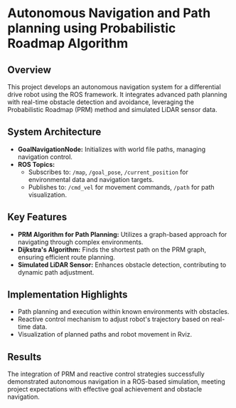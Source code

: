 # Autonomous Navigation and Path planning using Probabilistic Roadmap Algorithm

## Overview
This project develops an autonomous navigation system for a differential drive robot using the ROS framework. It integrates advanced path planning with real-time obstacle detection and avoidance, leveraging the Probabilistic Roadmap (PRM) method and simulated LiDAR sensor data.

## System Architecture
- **GoalNavigationNode:** Initializes with world file paths, managing navigation control.
- **ROS Topics:**
  - Subscribes to: `/map`, `/goal_pose`, `/current_position` for environmental data and navigation targets.
  - Publishes to: `/cmd_vel` for movement commands, `/path` for path visualization.

## Key Features
- **PRM Algorithm for Path Planning:** Utilizes a graph-based approach for navigating through complex environments.
- **Dijkstra's Algorithm:** Finds the shortest path on the PRM graph, ensuring efficient route planning.
- **Simulated LiDAR Sensor:** Enhances obstacle detection, contributing to dynamic path adjustment.

## Implementation Highlights
- Path planning and execution within known environments with obstacles.
- Reactive control mechanism to adjust robot's trajectory based on real-time data.
- Visualization of planned paths and robot movement in Rviz.

## Results
The integration of PRM and reactive control strategies successfully demonstrated autonomous navigation in a ROS-based simulation, meeting project expectations with effective goal achievement and obstacle navigation.
